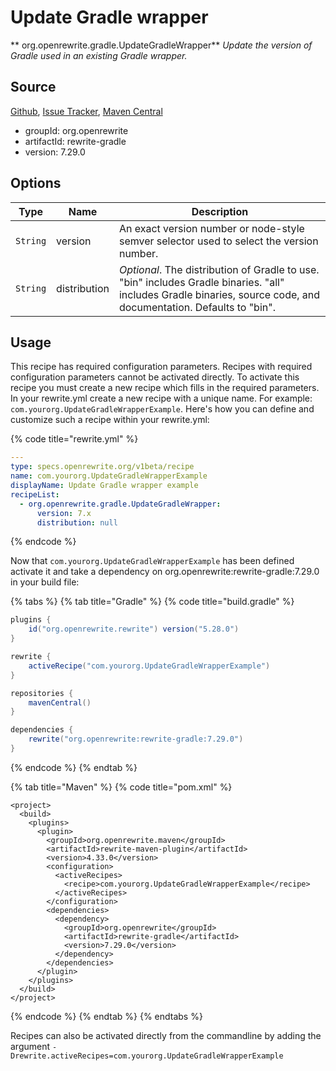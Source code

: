 # Update Gradle wrapper

** org.openrewrite.gradle.UpdateGradleWrapper**
_Update the version of Gradle used in an existing Gradle wrapper._

## Source

[Github](https://github.com/openrewrite/rewrite-gradle), [Issue Tracker](https://github.com/openrewrite/rewrite-gradle/issues), [Maven Central](https://search.maven.org/artifact/org.openrewrite/rewrite-gradle/7.29.0/jar)

* groupId: org.openrewrite
* artifactId: rewrite-gradle
* version: 7.29.0

## Options

| Type | Name | Description |
| -- | -- | -- |
| `String` | version | An exact version number or node-style semver selector used to select the version number. |
| `String` | distribution | *Optional*. The distribution of Gradle to use. "bin" includes Gradle binaries. "all" includes Gradle binaries, source code, and documentation. Defaults to "bin". |


## Usage

This recipe has required configuration parameters. Recipes with required configuration parameters cannot be activated directly. To activate this recipe you must create a new recipe which fills in the required parameters. In your rewrite.yml create a new recipe with a unique name. For example: `com.yourorg.UpdateGradleWrapperExample`.
Here's how you can define and customize such a recipe within your rewrite.yml:

{% code title="rewrite.yml" %}
```yaml
---
type: specs.openrewrite.org/v1beta/recipe
name: com.yourorg.UpdateGradleWrapperExample
displayName: Update Gradle wrapper example
recipeList:
  - org.openrewrite.gradle.UpdateGradleWrapper:
      version: 7.x
      distribution: null
```
{% endcode %}

Now that `com.yourorg.UpdateGradleWrapperExample` has been defined activate it and take a dependency on org.openrewrite:rewrite-gradle:7.29.0 in your build file:

{% tabs %}
{% tab title="Gradle" %}
{% code title="build.gradle" %}
```groovy
plugins {
    id("org.openrewrite.rewrite") version("5.28.0")
}

rewrite {
    activeRecipe("com.yourorg.UpdateGradleWrapperExample")
}

repositories {
    mavenCentral()
}

dependencies {
    rewrite("org.openrewrite:rewrite-gradle:7.29.0")
}
```
{% endcode %}
{% endtab %}

{% tab title="Maven" %}
{% code title="pom.xml" %}
```markup
<project>
  <build>
    <plugins>
      <plugin>
        <groupId>org.openrewrite.maven</groupId>
        <artifactId>rewrite-maven-plugin</artifactId>
        <version>4.33.0</version>
        <configuration>
          <activeRecipes>
            <recipe>com.yourorg.UpdateGradleWrapperExample</recipe>
          </activeRecipes>
        </configuration>
        <dependencies>
          <dependency>
            <groupId>org.openrewrite</groupId>
            <artifactId>rewrite-gradle</artifactId>
            <version>7.29.0</version>
          </dependency>
        </dependencies>
      </plugin>
    </plugins>
  </build>
</project>
```
{% endcode %}
{% endtab %}
{% endtabs %}

Recipes can also be activated directly from the commandline by adding the argument `-Drewrite.activeRecipes=com.yourorg.UpdateGradleWrapperExample`
